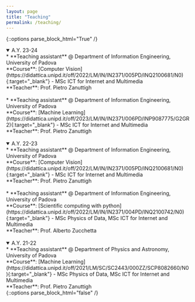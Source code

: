 ```yaml
---
layout: page
title: "Teaching"
permalink: /teaching/
---
```



{::options parse_block_html="True" /}
<details open> 
<summary markdown="span" style="cursor: pointer;display: list-item" class="h5">A.Y. 23-24</summary>
* **Teaching assistant** @ Department of Information Engineering, University of Padova <br>
**Course**: [Computer Vision](https://didattica.unipd.it/off/2022/LM/IN/IN2371/005PD/INQ2100681/N0){:target="_blank"} - MSc ICT for Internet and Multimedia <br>
**Teacher**: Prof. Pietro Zanuttigh <br>
<br>
* **Teaching assistant** @ Department of Information Engineering, University of Padova <br>
**Course**: [Machine Learning](https://didattica.unipd.it/off/2023/LM/IN/IN2371/006PD/INP9087775/G2GR2){:target="_blank"} - MSc ICT for Internet and Multimedia <br>
**Teacher**: Prof. Pietro Zanuttigh <br>
</details>
<br>
<details open> 
<summary markdown="span" style="cursor: pointer;display: list-item" class="h5">A.Y. 22-23</summary>
* **Teaching assistant** @ Department of Information Engineering, University of Padova <br>
**Course**: [Computer Vision](https://didattica.unipd.it/off/2022/LM/IN/IN2371/005PD/INQ2100681/N0){:target="_blank"} - MSc ICT for Internet and Multimedia <br>
**Teacher**: Prof. Pietro Zanuttigh <br>
<br>
* **Teaching assistant** @ Department of Information Engineering, University of Padova <br>
**Course**: [Scientific computing with python](https://didattica.unipd.it/off/2022/LM/IN/IN2371/004PD/INQ2100742/N0){:target="_blank"} - MSc Physics of Data, MSc ICT for Internet and Multimedia <br>
**Teacher**: Prof. Alberto Zucchetta <br>
</details>
<br>
<details open> 
<summary markdown="span" style="cursor: pointer;display: list-item" class="h5">A.Y. 21-22</summary>
* **Teaching assistant** @ Department of Physics and Astronomy, University of Padova <br>
**Course**: [Machine Learning](https://didattica.unipd.it/off/2021/LM/SC/SC2443/000ZZ/SCP8082660/N0){:target="_blank"} - MSc Physics of Data, MSc ICT for Internet and Multimedia <br>
**Teacher**: Prof. Pietro Zanuttigh <br>
</details>
{::options parse_block_html="false" /}

